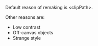 Default reason of remaking is &lt;clipPath&gt;.

Other reasons are:
* Low contrast
* Off-canvas objects
* Strange style